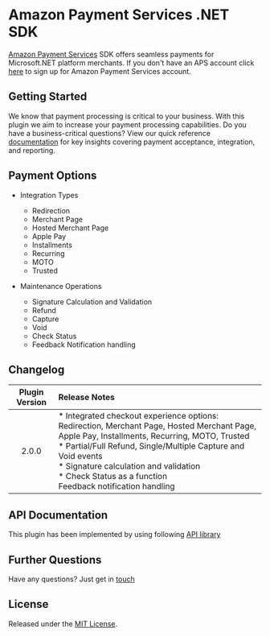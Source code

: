 # Amazon Payment Services .NET SDK
<a href="https://paymentservices.amazon.com/" target="_blank">Amazon Payment Services</a> SDK offers seamless payments for Microsoft.NET platform merchants.  If you don't have an APS account click [here](https://paymentservices.amazon.com/) to sign up for Amazon Payment Services account.


## Getting Started
We know that payment processing is critical to your business. With this plugin we aim to increase your payment processing capabilities. Do you have a business-critical questions? View our quick reference [documentation](https://paymentservices.amazon.com/docs/EN/index.html) for key insights covering payment acceptance, integration, and reporting.


## Payment Options

* Integration Types
   * Redirection
   * Merchant Page
   * Hosted Merchant Page
   * Apple Pay
   * Installments
   * Recurring
   * MOTO
   * Trusted

* Maintenance Operations
   * Signature Calculation and Validation
   * Refund
   * Capture
   * Void
   * Check Status
   * Feedback Notification handling
   

## Changelog

| Plugin Version | Release Notes |
| :---: | :--- |
| 2.0.0 |   * Integrated checkout experience options: Redirection, Merchant Page, Hosted Merchant Page, Apple Pay, Installments, Recurring, MOTO, Trusted <br/> * Partial/Full Refund, Single/Multiple Capture and Void events <br/> * Signature calculation and validation <br/> * Check Status as a function <br/> Feedback notification handling| 

## API Documentation
This plugin has been implemented by using following [API library](https://paymentservices-reference.payfort.com/docs/api/build/index.html)

## Further Questions
Have any questions? Just get in [touch](https://paymentservices.amazon.com/get-in-touch)

## License
Released under the [MIT License](/LICENSE).
